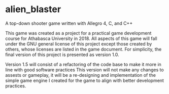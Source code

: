 # alien_blaster
A top-down shooter game written with Allegro 4, C, and C++

This game was created as a project for a practical game development course for Athabasca University in 2018. All aspects of this game will fall under the GNU general license of this project except those created by others, whose licenses are listed in the game document. For simplicity, the final version of this project is presented as version 1.0.

Version 1.5 will consist of a refactoring of the code base to make it more in line with good software practices This version will not make any changes to assests or gameplay, it will be a re-designing and implementation of the simple game engine I created for the game to align with better development practices.
